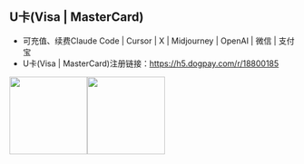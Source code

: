 ## U卡(Visa | MasterCard) 
- 可充值、续费Claude Code | Cursor | X | Midjourney | OpenAI | 微信 | 支付宝
- U卡(Visa | MasterCard)注册链接：https://h5.dogpay.com/r/18800185


<img align="" height="137px" src="https://github-readme-stats.vercel.app/api?username=fundgao&hide_title=true&hide_border=true&show_icons=true&include_all_commits=true&line_height=21&bg_color=0,EC6C6C,FFD479,FFFC79,73FA79&theme=graywhite&locale=cn" /><img align="" height="137px" src="https://github-readme-stats.vercel.app/api/top-langs/?username=fundgao&hide_title=true&hide_border=true&layout=compact&bg_color=0,73FA79,73FDFF,D783FF&theme=graywhite&locale=cn" />
